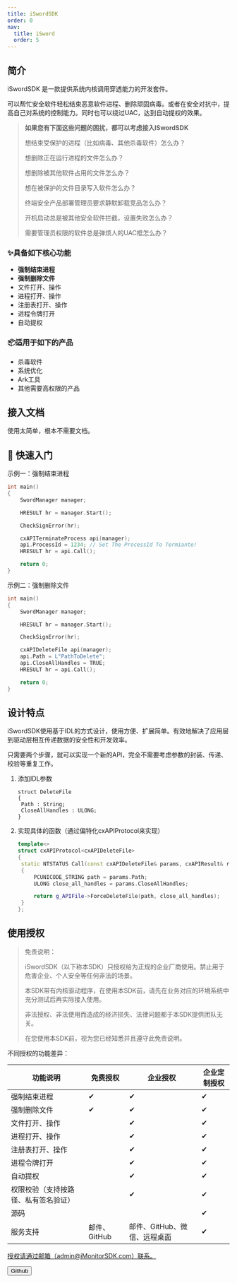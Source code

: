 ```yaml
---
title: iSwordSDK
order: 0
nav:
  title: iSword
  order: 5
---
```


## 简介

iSwordSDK 是一款提供系统内核调用穿透能力的开发套件。

可以帮忙安全软件轻松结束恶意软件进程、删除顽固病毒。或者在安全对抗中，提高自己对系统的控制能力。同时也可以绕过UAC，达到自动提权的效果。

> **如果您有下面这些问题的困扰，都可以考虑接入ISwordSDK**
>
> 想结束受保护的进程（比如病毒、其他杀毒软件）怎么办？
>
> 想删除正在运行进程的文件怎么办？
>
> 想删除被其他软件占用的文件怎么办？
>
> 想在被保护的文件目录写入软件怎么办？
>
> 终端安全产品部署管理员要求静默卸载竞品怎么办？
>
> 开机启动总是被其他安全软件拦截，设置失败怎么办？
>
> 需要管理员权限的软件总是弹烦人的UAC框怎么办？

###  ✨具备如下核心功能

- **强制结束进程**
- **强制删除文件**
- 文件打开、操作
- 进程打开、操作
- 注册表打开、操作
- 进程令牌打开
- 自动提权

###  📦适用于如下的产品

- 杀毒软件
- 系统优化
- Ark工具
- 其他需要高权限的产品

## 接入文档

使用太简单，根本不需要文档。

## 🔨 快速入门

示例一：强制结束进程

```c++
int main()
{
	SwordManager manager;

	HRESULT hr = manager.Start();

	CheckSignError(hr);

	cxAPITerminateProcess api(manager);
	api.ProcessId = 1234; // Set The ProcessId To Termiante!
	HRESULT hr = api.Call();

	return 0;
}
```

示例二：强制删除文件

```c++
int main()
{
	SwordManager manager;

	HRESULT hr = manager.Start();

	CheckSignError(hr);

	cxAPIDeleteFile api(manager);
	api.Path = L"PathToDelete";
	api.CloseAllHandles = TRUE;
	HRESULT hr = api.Call();

	return 0;
}
```

## 设计特点

iSwordSDK使用基于IDL的方式设计，使用方便、扩展简单。有效地解决了应用层到驱动层相互传递数据的安全性和开发效率。

只需要两个步骤，就可以实现一个新的API，完全不需要考虑参数的封装、传递、校验等重复工作。

1. 添加IDL参数

   ```idl
   struct DeleteFile
   {
   	Path : String;
   	CloseAllHandles : ULONG;
   }
   ```

2. 实现具体的函数（通过偏特化cxAPIProtocol来实现）

   ```c++
   template<>
   struct cxAPIProtocol<cxAPIDeleteFile>
   {
   	static NTSTATUS Call(const cxAPIDeleteFile& params, cxAPIResult& result)
   	{
   		PCUNICODE_STRING path = params.Path;
   		ULONG close_all_handles = params.CloseAllHandles;
   
   		return g_APIFile->ForceDeleteFile(path, close_all_handles);
   	}
   };
   ```

## 使用授权

> 免责说明：
>
> iSwordSDK（以下称本SDK）只授权给为正规的企业厂商使用。禁止用于危害企业、个人安全等任何非法的场景。
>
> 本SDK带有内核驱动程序，在使用本SDK前，请先在业务对应的环境系统中充分测试后再实际接入使用。
>
> 非法授权、非法使用而造成的经济损失、法律问题都于本SDK提供团队无关。
>
> 在您使用本SDK前，视为您已经知悉并且遵守此免责说明。

不同授权的功能差异：

| 功能说明                             | 免费授权     | 企业授权                     | 企业定制授权 |
| ------------------------------------ | ------------ | ---------------------------- | ------------ |
| 强制结束进程                         | ✔            | ✔                            | ✔            |
| 强制删除文件                         | ✔            | ✔                            | ✔            |
| 文件打开、操作                       |              | ✔                            | ✔            |
| 进程打开、操作                       |              | ✔                            | ✔            |
| 注册表打开、操作                     |              | ✔                            | ✔            |
| 进程令牌打开                         |              | ✔                            | ✔            |
| 自动提权                             |              | ✔                            | ✔            |
| 权限校验（支持按路径、私有签名验证） |              | ✔                            | ✔            |
| 源码                                 |              |                              | ✔            |
| 服务支持                             | 邮件、GitHub | 邮件、GitHub、微信、远程桌面 | ✔            |

[授权请通过邮箱（admin@iMonitorSDK.com）联系。](mailto://admin@iMonitorSDK.com)

<div class = "md_footer" >
  <a href = "https://github.com/wecooperate/iSwordSDK"> <button> Github </button></a>
</div>

